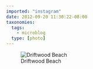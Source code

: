 ```yaml
---
imported: "instagram"
date: 2012-09-20 11:30:22-08:00
taxonomies:
  tags:
    - microblog
  type: [photo]
---
```

<figure>
  <img src="/media/images/photos/2012/09/ef2d2221f0586b4f90714d9b437073fb.jpg" title="Driftwood Beach"/>
  <figcaption>Driftwood Beach</figcaption>
</figure>

